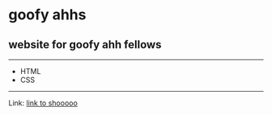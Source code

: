 # goofy ahhs
## website for goofy ahh fellows
---

- HTML
- CSS
---
Link: [link to shooooo](https://)
